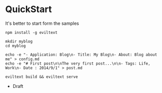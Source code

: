 # QuickStart

It's better to start form the samples

```
npm install -g eviltext

mkdir myblog
cd myblog

echo -e "- Application: Blog\n- Title: My Blog\n- About: Blog about me" > config.md
echo -e "# First post\n\nThe very first post...\n\n- Tags: Life, Work\n- Date : 2014/9/1" > post.md

eviltext build && eviltext serve
```

- Draft